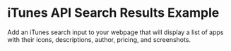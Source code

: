 # iTunes API Search Results Example

Add an iTunes search input to your webpage that will display a list of apps with their icons, descriptions, author, pricing, and screenshots.